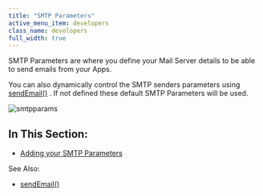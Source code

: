 ```yaml
---
title: "SMTP Parameters"
active_menu_item: developers
class_name: developers
full_width: true
---
```



SMTP Parameters are where you define your Mail Server details to be able to send emails from your Apps.

You can also dynamically control the SMTP senders parameters using [sendEmail()](../../../../../../scripting-apis/server-side-api/ssj-object/miscellaneous/sendemail2) . If not defined these default SMTP Parameters will be used.

![smtpparams](/img/docs/smtpparams.zoom65.png)

## In This Section:

 - [Adding your SMTP Parameters](adding-your-smtp-parameters)

See Also:

 - [sendEmail()](../../../../../../scripting-apis/server-side-api/ssj-object/miscellaneous/sendemail2)

